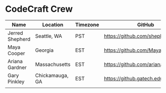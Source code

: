   # CodeCraft Crew

| Name            | Location        | Timezone | GitHub                              |
|-----------------|-----------------|----------|-------------------------------------|
| Jerred Shepherd | Seattle, WA     | PST      | https://github.com/shepherdjerred   |
| Maya Cooper     | Georgia         | EST      | https://github.com/MayaNichole      |
| Ariana Gardner  | Massachusetts   | EST      | https://github.com/arianag1         |
| Gary  Pinkley   | Chickamauga, GA | EST      | https://github.gatech.edu/gpinkley3 |
|                 |                 |          |                                     |
